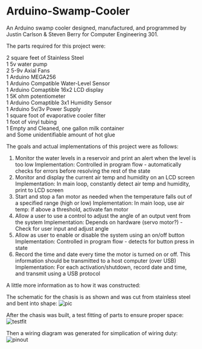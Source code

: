 # Arduino-Swamp-Cooler
An Arduino swamp cooler designed, manufactured, and programmed by Justin Carlson & Steven Berry for Computer Engineering 301.

The parts required for this project were:

2 square feet of Stainless Steel  
1 5v water pump  
2 5-9v Axial Fans  
1 Arduino MEGA256  
1 Arduino Compatible Water-Level Sensor  
1 Arduino Comaptible 16x2 LCD display  
1 5K ohm potentiometer  
1 Arduino Comaptible 3x1 Humidity Sensor  
1 Arduino 5v/3v Power Supply  
1 square foot of evaporative cooler filter  
1 foot of vinyl tubing  
1 Empty and Cleaned, one gallon milk container  
and Some unidentifiable amount of hot glue  

The goals and actual implementations of this project were as follows:  

1. Monitor the water levels in a reservoir and print an alert when the level is too low
    Implementation: Controlled in program flow - automatically checks for errors before resolving the rest of the state
2. Monitor and display the current air temp and humidity on an LCD screen
    Implementation: In main loop, constantly detect air temp and humidity, print to LCD screen
3. Start and stop a fan motor as needed when the temperature falls out of a specified range (high or low)
    Implementation: In main loop, use air temp: if above a threshold, activate fan motor
4. Allow a user to use a control to adjust the angle of an output vent from the system
    Implementation: Depends on hardware (servo motor?) - Check for user input and adjust angle
5. Allow as user to enable or disable the system using an on/off button
    Implementation: Controlled in program flow - detects for button press in state
6. Record the time and date every time the motor is turned on or off. This information should be transmitted to a host computer (over USB)
    Implementation: For each activation/shutdown, record date and time, and transmit using a USB protocol


A little more information as to how it was constructed:  

The schematic for the chasis is as shown and was cut from stainless steel and bent into shape:
![pic](https://user-images.githubusercontent.com/41803725/114960027-1515fc00-9e1b-11eb-8329-2b52fa8d3284.jpg)

After the chasis was built, a test fitting of parts to ensure proper space:
![testfit](https://user-images.githubusercontent.com/41803725/114960696-6d013280-9e1c-11eb-9a74-4340ccf89d4e.jpg)

Then a wiring diagram was generated for simplication of wiring duty:
![pinout](https://user-images.githubusercontent.com/41803725/114960010-0f201b00-9e1b-11eb-8f09-b9177ead9bc5.png)
